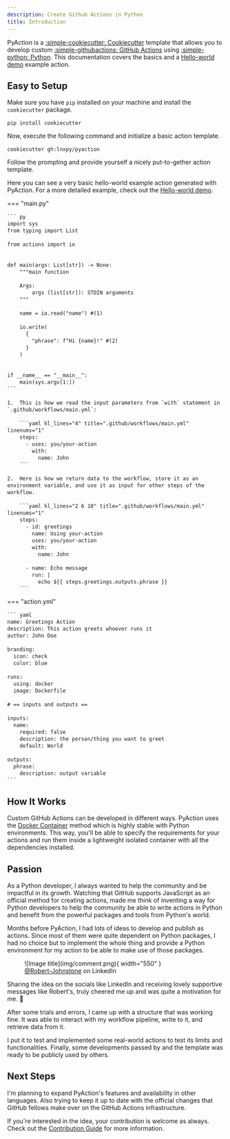 ```yaml
---
description: Create Github Actions in Python
title: Introduction
---
```


PyAction is a [:simple-cookiecutter: Cookiecutter](https://cookiecutter.io) template that allows you to develop custom [:simple-githubactions: GitHub Actions](https://docs.github.com/en/actions) using [:simple-python: Python](https://python.org/). This documentation covers the basics and a [Hello-world demo](demo.md) example action.


## Easy to Setup
Make sure you have `pip` installed on your machine and install the `cookiecutter` package.

```
pip install cookiecutter
```

Now, execute the following command and initialize a basic action template.
```
cookiecutter gh:lnxpy/pyaction
```

Follow the prompting and provide yourself a nicely put-to-gether action template.

Here you can see a very basic hello-world example action generated with PyAction. For a more detailed example, check out the [Hello-world demo](demo.md).

=== "main.py"

    ``` py
    import sys
    from typing import List

    from actions import io


    def main(args: List[str]) -> None:
        """main function

        Args:
            args (list[str]): STDIN arguments
        """

        name = io.read("name") #(1)

        io.write(
          {
            "phrase": f"Hi {name}!" #(2)
          }
        )


    if __name__ == "__main__":
        main(sys.argv[1:])
    ```

    1.  This is how we read the input parameters from `with` statement in `.github/workflows/main.yml`:

        ```yaml hl_lines="4" title=".github/workflows/main.yml" linenums="1"
        steps:
          - uses: you/your-action
            with:
              name: John
        ```

    2.  Here is how we return data to the workflow, store it as an environment variable, and use it as input for other steps of the workflow.

        ```yaml hl_lines="2 6 10" title=".github/workflows/main.yml" linenums="1"
        steps:
          - id: greetings
            name: Using your-action
            uses: you/your-action
            with:
              name: John

          - name: Echo message
            run: |
              echo ${{ steps.greetings.outputs.phrase }}
        ```

=== "action.yml"

    ``` yaml
    name: Greetings Action
    description: This action greets whoever runs it
    author: John Doe

    branding:
      icon: check
      color: blue

    runs:
      using: docker
      image: Dockerfile

    # == inputs and outputs ==

    inputs:
      name:
        required: false
        description: the person/thing you want to greet
        default: World

    outputs:
      phrase:
        description: output variable
    ```



## How It Works
Custom GitHub Actions can be developed in different ways. PyAction uses the [Docker Container](https://docs.github.com/en/actions/creating-actions/about-custom-actions#docker-container-actions) method which is highly stable with Python environments. This way, you'll be able to specify the requirements for your actions and run them inside a lightweight isolated container with all the dependencies installed.

## Passion
As a Python developer, I always wanted to help the community and be impactful in its growth. Watching that GitHub supports JavaScript as an official method for creating actions, made me think of inventing a way for Python developers to help the community be able to write actions in Python and benefit from the powerful packages and tools from Python's world.

Months before PyAction, I had lots of ideas to develop and publish as actions. Since most of them were quite dependent on Python packages, I had no choice but to implement the whole thing and provide a Python environment for my action to be able to make use of those packages.

<figure markdown="span">
  ![Image title](img/comment.png){ width="550" }
  <figcaption><a href="https://www.linkedin.com/in/robert-arthur-johnstone/">@Robert-Johnstone</a> on LinkedIn</figcaption>
</figure>

Sharing the idea on the socials like LinkedIn and receiving lovely supportive messages like Robert's, truly cheered me up and was quite a motivation for me. :orange_heart:

After some trials and errors, I came up with a structure that was working fine. It was able to interact with my workflow pipeline, write to it, and retrieve data from it.

I put it to test and implemented some real-world actions to test its limits and functionalities. Finally, some developments passed by and the template was ready to be publicly used by others.

## Next Steps
I'm planning to expand PyAction's features and availability in other languages. Also trying to keep it up to date with the official changes that GitHub fellows make over on the GitHub Actions infrastructure.

If you're interested in the idea, your contribution is welcome as always. Check out the [Contribution Guide](contributing.md) for more information.
